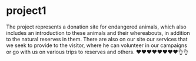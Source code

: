 # project1
The project represents a donation site for endangered animals, which also includes an introduction to these animals and their whereabouts, in addition to the natural reserves in them.
There are also on our site our services that we seek to provide to the visitor, where he can volunteer in our campaigns or go with us on various trips to reserves and others.
❤️❤️❤️❤️❤️❤️❤️❤️👌👌
